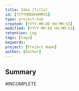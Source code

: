 ```yaml
---
title: Idea [Title]
id: [YYYYMMDDHHMMSS] 
type: project-hub
created: [YYYY-MM-DD HH:MM:SS] 
modified: [YYYY-MM-DD HH:MM:SS] 
retention: Log
tags: [tags]
keywords: 
project: [Project Name]
author: [Author]
---
```


## Summary

#INCOMPLETE


